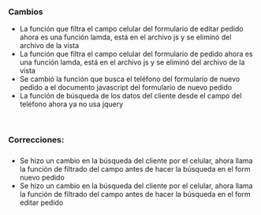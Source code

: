 <h3>Cambios</h3>
<ul>
    <li>La función que filtra el campo celular del formulario de editar pedido ahora es una función lamda, está en el archivo js y se eliminó del archivo de la vista</li>
    <li>La función que filtra el campo celular del formulario de pedido ahora es una función lamda, está en el archivo js y se eliminó del archivo de la vista</li>
    <li>Se cambió la función que busca el teléfono del formulario de nuevo pedido a el documento javascript del formulario de nuevo pedido</li>
    <li>La función de búsqueda de los datos del cliente desde el campo del teléfono ahora ya no usa jquery</li>
</ul>

</br>

<h3>Correcciones:</h3>

<h5></h5>
<ul>
    <li>Se hizo un cambio en la búsqueda del cliente por el celular, ahora llama la función de filtrado del campo antes de hacer la búsqueda en el form nuevo pedido</li>
    <li>Se hizo un cambio en la búsqueda del cliente por el celular, ahora llama la función de filtrado del campo antes de hacer la búsqueda en el form editar pedido</li>
</ul>